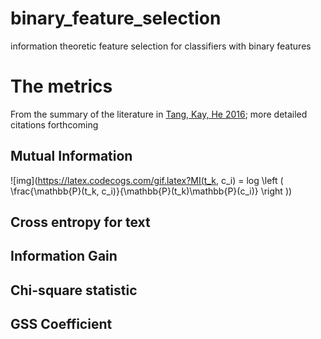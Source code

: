 # binary_feature_selection
information theoretic feature selection for classifiers with binary features

# The metrics

From the summary of the literature in [Tang, Kay, He 2016](https://arxiv.org/pdf/1602.02850.pdf); more detailed citations forthcoming

## Mutual Information

![img](https://latex.codecogs.com/gif.latex?MI(t_k, c_i) = log \left ( \frac{\mathbb{P}(t_k, c_i)}{\mathbb{P}(t_k)\mathbb{P}(c_i)} \right )) 

## Cross entropy for text

## Information Gain

## Chi-square statistic

## GSS Coefficient